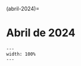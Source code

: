 (abril-2024)=

# Abril de 2024

```{figure} ../imagens/calendario/2024/calendario-2024-04.svg
---
width: 100%
---
```

